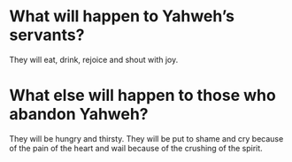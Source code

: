 # What will happen to Yahweh’s servants?

They will eat, drink, rejoice and shout with joy.

# What else will happen to those who abandon Yahweh?

They will be hungry and thirsty. They will be put to shame and cry because of the pain of the heart and wail because of the crushing of the spirit.
